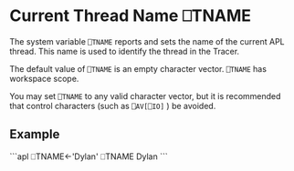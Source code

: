 <!-- Hidden search keywords -->
<div style="display: none;">
  ⎕TNAME TNAME
</div>






<h1 class="heading"><span class="name">Current Thread Name</span> <span class="command">⎕TNAME</span></h1>



The system variable `⎕TNAME` reports and sets the name of the current APL thread. This name is used to identify the thread in the Tracer.


The default value of `⎕TNAME` is an empty character vector. `⎕TNAME` has workspace scope.


You may set `⎕TNAME` to any valid character vector, but it is recommended that control characters (such as `⎕AV[⎕IO]` ) be avoided.

<h2 class="example">Example</h2>
```apl
      ⎕TNAME←'Dylan'
      ⎕TNAME
Dylan
```



